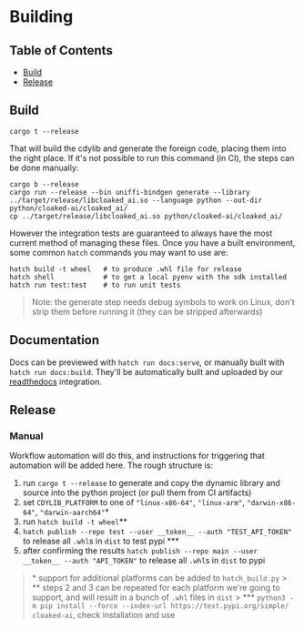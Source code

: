 # Building

## Table of Contents

- [Build](#build)
- [Release](#release)

## Build

```console
cargo t --release
```

That will build the cdylib and generate the foreign code, placing them into the right place. If it's not possible to run this command (in CI), the steps can be done manually:

```console
cargo b --release
cargo run --release --bin uniffi-bindgen generate --library ../target/release/libcloaked_ai.so --language python --out-dir python/cloaked-ai/cloaked_ai/
cp ../target/release/libcloaked_ai.so python/cloaked-ai/cloaked_ai/
```

However the integration tests are guaranteed to always have the most current method of managing these files.
Once you have a built environment, some common `hatch` commands you may want to use are:

```console
hatch build -t wheel   # to produce .whl file for release
hatch shell            # to get a local pyenv with the sdk installed
hatch run test:test    # to run unit tests
```

> Note: the generate step needs debug symbols to work on Linux, don't strip them before running it (they can be stripped afterwards)

## Documentation

Docs can be previewed with `hatch run docs:serve`, or manually built with `hatch run docs:build`. They'll be automatically built and uploaded by our [readthedocs](https://readthedocs.com) integration.

## Release

### Manual

Workflow automation will do this, and instructions for triggering that automation will be added here. The rough structure is:

1. run `cargo t --release` to generate and copy the dynamic library and source into the python project (or pull them from CI artifacts)
1. set `CDYLIB_PLATFORM` to one of `"linux-x86-64"`, `"linux-arm"`, `"darwin-x86-64"`, `"darwin-aarch64"`\*
1. run `hatch build -t wheel`\*\*
1. `hatch publish --repo test --user __token__ --auth "TEST_API_TOKEN"` to release all `.whl`s in `dist` to test pypi \*\*\*
1. after confirming the results `hatch publish --repo main --user __token__ --auth "API_TOKEN"` to release all `.whl`s in `dist` to pypi

> \* support for additional platforms can be added to `hatch_build.py` > \*\* steps 2 and 3 can be repeated for each platform we're going to support, and will result in a bunch of `.whl` files in `dist` > \*\*\* `python3 -m pip install --force --index-url https://test.pypi.org/simple/ cloaked-ai`, check installation and use
